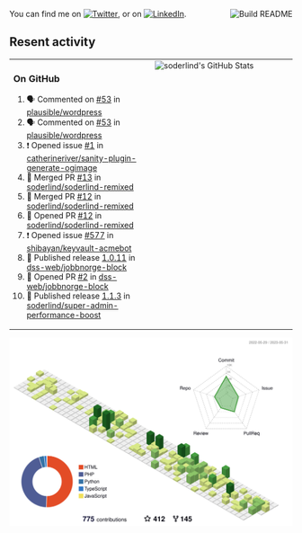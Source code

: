 
<a href="https://github.com/soderlind/soderlind/actions"><img src="https://github.com/soderlind/soderlind/workflows/Build%20README/badge.svg" align="right" alt="Build README"></a>

<!-- Actual text -->
You can find me on [![Twitter][1.2]][1], or on [![LinkedIn][2.2]][2].

<!-- Icons -->

[1.2]: http://i.imgur.com/wWzX9uB.png (twitter icon without padding)
[2.2]: https://raw.githubusercontent.com/MartinHeinz/MartinHeinz/master/linkedin-3-16.png (LinkedIn icon without padding)

<!-- Links to your social media accounts -->

[1]: https://twitter.com/soderlind
[2]: https://www.linkedin.com/in/soderlind/

## Resent activity

<table width="100%" border="0"><tr><td width="49%">

### On GitHub

<!--START_SECTION:activity-->
1. 🗣 Commented on [#53](https://github.com/plausible/wordpress/issues/53) in [plausible/wordpress](https://github.com/plausible/wordpress)
2. 🗣 Commented on [#53](https://github.com/plausible/wordpress/issues/53) in [plausible/wordpress](https://github.com/plausible/wordpress)
3. ❗ Opened issue [#1](https://github.com/catherineriver/sanity-plugin-generate-ogimage/issues/1) in [catherineriver/sanity-plugin-generate-ogimage](https://github.com/catherineriver/sanity-plugin-generate-ogimage)
4. 🎉 Merged PR [#13](https://github.com/soderlind/soderlind-remixed/pull/13) in [soderlind/soderlind-remixed](https://github.com/soderlind/soderlind-remixed)
5. 🎉 Merged PR [#12](https://github.com/soderlind/soderlind-remixed/pull/12) in [soderlind/soderlind-remixed](https://github.com/soderlind/soderlind-remixed)
6. 💪 Opened PR [#12](https://github.com/soderlind/soderlind-remixed/pull/12) in [soderlind/soderlind-remixed](https://github.com/soderlind/soderlind-remixed)
7. ❗ Opened issue [#577](https://github.com/shibayan/keyvault-acmebot/issues/577) in [shibayan/keyvault-acmebot](https://github.com/shibayan/keyvault-acmebot)
8. 🚀 Published release [1.0.11](https://github.com/1.0.11) in [dss-web/jobbnorge-block](https://github.com/dss-web/jobbnorge-block)
9. 💪 Opened PR [#2](https://github.com/dss-web/jobbnorge-block/pull/2) in [dss-web/jobbnorge-block](https://github.com/dss-web/jobbnorge-block)
10. 🚀 Published release [1.1.3](https://github.com/1.1.3) in [soderlind/super-admin-performance-boost](https://github.com/soderlind/super-admin-performance-boost)
<!--END_SECTION:activity-->
  </td>
<td width="49%" valign="top">
  <img   alt="soderlind's GitHub Stats" src="https://awesome-github-stats.azurewebsites.net/user-stats/soderlind?cardType=level-alternate&Title=FFFFFF&Border=FFFFFF" />
</td></tr></table>


![](./profile-3d-contrib/profile-green-animate.svg)


